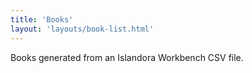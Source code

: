 ```yaml
---
title: 'Books'
layout: 'layouts/book-list.html'
---
```


Books generated from an Islandora Workbench CSV file.
